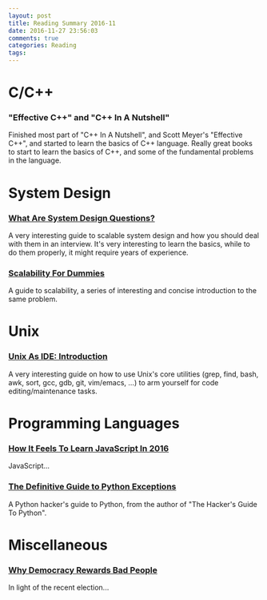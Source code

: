 ```yaml
---
layout: post
title: Reading Summary 2016-11
date: 2016-11-27 23:56:03
comments: true
categories: Reading
tags:
---
```


# C/C++

### "Effective C++" and "C++ In A Nutshell"

Finished most part of "C++ In A Nutshell", and Scott Meyer's "Effective C++", and started to learn the basics of C++ language. Really great books to start to learn the basics of C++, and some of the fundamental problems in the language.

<!-- more -->

# System Design

### [What Are System Design Questions?](https://www.hiredintech.com/classrooms/system-design/lesson/52)

A very interesting guide to scalable system design and how you should deal with them in an interview. It's very interesting to learn the basics, while to do them properly, it might require years of experience.

### [Scalability For Dummies](http://www.lecloud.net/post/7295452622/scalability-for-dummies-part-1-clones)

A guide to scalability, a series of interesting and concise introduction to the same problem.

# Unix

### [Unix As IDE: Introduction](https://sanctum.geek.nz/arabesque/series/unix-as-ide/)

A very interesting guide on how to use Unix's core utilities (grep, find, bash, awk, sort, gcc, gdb, git, vim/emacs, ...) to arm yourself for code editing/maintenance tasks.

# Programming Languages

### [How It Feels To Learn JavaScript In 2016](https://hackernoon.com/how-it-feels-to-learn-javascript-in-2016-d3a717dd577f#.7pr0vhyyb)

JavaScript...

### [The Definitive Guide to Python Exceptions](https://julien.danjou.info/blog/2016/python-exceptions-guide)

A Python hacker's guide to Python, from the author of "The Hacker's Guide To Python".

# Miscellaneous

### [Why Democracy Rewards Bad People](https://mises.org/blog/why-democracy-rewards-bad-people)

In light of the recent election...
